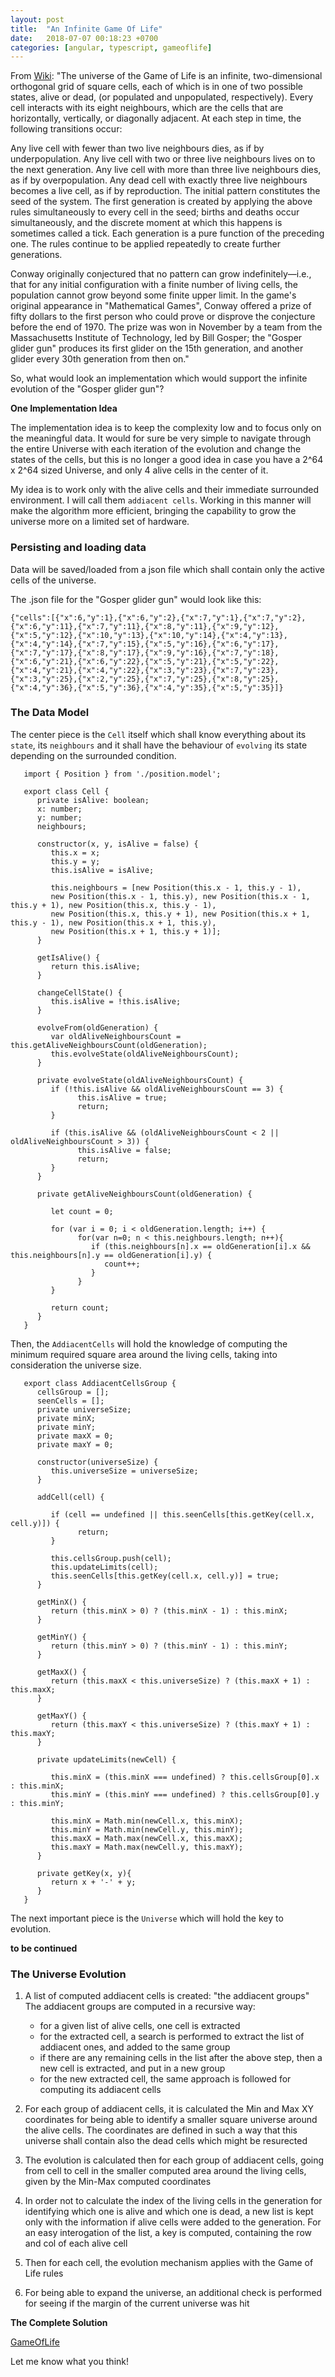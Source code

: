 ```yaml
---
layout: post
title:  "An Infinite Game Of Life"
date:   2018-07-07 00:18:23 +0700
categories: [angular, typescript, gameoflife]
---
```


From [Wiki](https://en.wikipedia.org/wiki/Conway%27s_Game_of_Life):
   "The universe of the Game of Life is an infinite, two-dimensional orthogonal grid of square cells, each of which is in one of two possible states, alive or dead, (or populated and     unpopulated, respectively). Every cell interacts with its eight neighbours, which are the cells that are horizontally, vertically, or diagonally adjacent. At each step in time, the following transitions occur:


   Any live cell with fewer than two live neighbours dies, as if by underpopulation.
   Any live cell with two or three live neighbours lives on to the next generation.
   Any live cell with more than three live neighbours dies, as if by overpopulation.
   Any dead cell with exactly three live neighbours becomes a live cell, as if by reproduction.
   The initial pattern constitutes the seed of the system. The first generation is created by applying the above rules simultaneously to every cell in the seed; births and deaths occur simultaneously, and the discrete moment at which this happens is sometimes called a tick. Each generation is a pure function of the preceding one. The rules continue to be applied repeatedly to create further generations.


   Conway originally conjectured that no pattern can grow indefinitely—i.e., that for any initial configuration with a finite number of living cells, the population cannot grow beyond some finite upper limit. In the game's original appearance in "Mathematical Games", Conway offered a prize of fifty dollars to the first person who could prove or disprove the conjecture before the end of 1970. The prize was won in November by a team from the Massachusetts Institute of Technology, led by Bill Gosper; the "Gosper glider gun" produces its first glider on the 15th generation, and another glider every 30th generation from then on."



   So, what would look an implementation which would support the infinite evolution of the "Gosper glider gun"?

**One Implementation Idea**

   The implementation idea is to keep the complexity low and to focus only on the meaningful data.
   It would for sure be very simple to navigate through the entire Universe with each iteration of the evolution and change the states of the cells, but this is no longer a good idea in case
   you have a 2^64 x 2^64 sized Universe, and only 4 alive cells in the center of it. 

   My idea is to work only with the alive cells and their immediate surrounded environment. I will call them `addiacent cells`. 
   Working in this manner will make the algorithm more efficient, bringing the capability to grow the universe more on a limited set of hardware.  

   
### Persisting and loading data

   Data will be saved/loaded from a json file which shall contain only the active cells of the universe.

   The .json file for the "Gosper glider gun" would look like this:

   ```
   {"cells":[{"x":6,"y":1},{"x":6,"y":2},{"x":7,"y":1},{"x":7,"y":2},{"x":6,"y":11},{"x":7,"y":11},{"x":8,"y":11},{"x":9,"y":12},{"x":5,"y":12},{"x":10,"y":13},{"x":10,"y":14},{"x":4,"y":13},{"x":4,"y":14},{"x":7,"y":15},{"x":5,"y":16},{"x":6,"y":17},{"x":7,"y":17},{"x":8,"y":17},{"x":9,"y":16},{"x":7,"y":18},{"x":6,"y":21},{"x":6,"y":22},{"x":5,"y":21},{"x":5,"y":22},{"x":4,"y":21},{"x":4,"y":22},{"x":3,"y":23},{"x":7,"y":23},{"x":3,"y":25},{"x":2,"y":25},{"x":7,"y":25},{"x":8,"y":25},{"x":4,"y":36},{"x":5,"y":36},{"x":4,"y":35},{"x":5,"y":35}]}
   ```

### The Data Model 

   The center piece is the `Cell` itself which shall know everything about its `state`, its `neighbours` and it shall have the behaviour of `evolving` its state depending on the surrounded condition.

   ```
      import { Position } from './position.model';

      export class Cell {
         private isAlive: boolean;
         x: number;
         y: number;
         neighbours;

         constructor(x, y, isAlive = false) {
            this.x = x;
            this.y = y;
            this.isAlive = isAlive;

            this.neighbours = [new Position(this.x - 1, this.y - 1),
            new Position(this.x - 1, this.y), new Position(this.x - 1, this.y + 1), new Position(this.x, this.y - 1),
            new Position(this.x, this.y + 1), new Position(this.x + 1, this.y - 1), new Position(this.x + 1, this.y),
            new Position(this.x + 1, this.y + 1)];
         }

         getIsAlive() {
            return this.isAlive;
         }

         changeCellState() {
            this.isAlive = !this.isAlive;
         }

         evolveFrom(oldGeneration) {
            var oldAliveNeighboursCount = this.getAliveNeighboursCount(oldGeneration);
            this.evolveState(oldAliveNeighboursCount);
         }

         private evolveState(oldAliveNeighboursCount) {
            if (!this.isAlive && oldAliveNeighboursCount == 3) {
                  this.isAlive = true;
                  return;
            }

            if (this.isAlive && (oldAliveNeighboursCount < 2 || oldAliveNeighboursCount > 3)) {
                  this.isAlive = false;
                  return;
            }
         }

         private getAliveNeighboursCount(oldGeneration) {

            let count = 0;

            for (var i = 0; i < oldGeneration.length; i++) {
                  for(var n=0; n < this.neighbours.length; n++){
                     if (this.neighbours[n].x == oldGeneration[i].x && this.neighbours[n].y == oldGeneration[i].y) {
                        count++;
                     }   
                  }          
            }       

            return count;
         }
      }
   ```

   Then, the `AddiacentCells` will hold the knowledge of computing the minimum required square area around the living cells, taking into consideration the universe size.

   ```
      export class AddiacentCellsGroup {
         cellsGroup = [];
         seenCells = [];
         private universeSize;
         private minX;
         private minY;
         private maxX = 0;
         private maxY = 0;

         constructor(universeSize) {
            this.universeSize = universeSize;
         }

         addCell(cell) {

            if (cell == undefined || this.seenCells[this.getKey(cell.x, cell.y)]) {
                  return;
            }

            this.cellsGroup.push(cell);
            this.updateLimits(cell);
            this.seenCells[this.getKey(cell.x, cell.y)] = true;
         }

         getMinX() {
            return (this.minX > 0) ? (this.minX - 1) : this.minX;
         }

         getMinY() {
            return (this.minY > 0) ? (this.minY - 1) : this.minY;
         }

         getMaxX() {
            return (this.maxX < this.universeSize) ? (this.maxX + 1) : this.maxX;
         }

         getMaxY() {
            return (this.maxY < this.universeSize) ? (this.maxY + 1) : this.maxY;
         }

         private updateLimits(newCell) {

            this.minX = (this.minX === undefined) ? this.cellsGroup[0].x : this.minX;
            this.minY = (this.minY === undefined) ? this.cellsGroup[0].y : this.minY;

            this.minX = Math.min(newCell.x, this.minX);
            this.minY = Math.min(newCell.y, this.minY);
            this.maxX = Math.max(newCell.x, this.maxX);
            this.maxY = Math.max(newCell.y, this.maxY);
         }

         private getKey(x, y){
            return x + '-' + y;
         }
      }
   ```

   The next important piece is the `Universe` which will hold the key to evolution.

   **to be continued**


### The Universe Evolution

   1. A list of computed addiacent cells is created: "the addiacent groups"
   The addiacent groups are computed in a recursive way:
        - for a given list of alive cells, one cell is extracted
        - for the extracted cell, a search is performed to extract the list of addiacent ones, and added to the same group
        - if there are any remaining cells in the list after the above step, then a new cell is extracted, and put in a new group
        - for the new extracted cell, the same approach is followed for computing its addiacent cells

   2. For each group of addiacent cells, it is calculated the Min and Max XY coordinates for being able to identify a smaller square universe around the alive cells. The coordinates are defined in such a way that this universe shall contain also the dead cells which might be resurected

   3. The evolution is calculated then for each group of addiacent cells, going from cell to cell in the smaller computed area around the living cells, given by the Min-Max computed coordinates 

   4. In order not to calculate the index of the living cells in the generation for identifying which one is alive and which one is dead, a new list is kept only with the information if alive cells were added to the generation. 
   For an easy interogation of the list, a key is computed, containing the row and col of each alive cell

   5. Then for each cell, the evolution mechanism applies with the Game of Life rules

   6. For being able to expand the universe, an additional check is performed for seeing if the margin of the current universe was hit



**The Complete Solution** 


[GameOfLife](https://github.com/gheorghina/GameOfLife)


Let me know what you think! 


